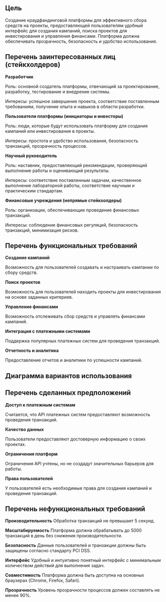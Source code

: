 ## Цель
Создание краудфандинговой платформы для эффективного сбора средств на проекты, предоставляющей пользователям удобный интерфейс для создания кампаний, поиска проектов для инвестирования и управления финансами. Платформа должна обеспечивать прозрачность, безопасность и удобство использования.

## Перечень заинтересованных лиц (стейкхолдеров)
**Разработчик**

 Роль: основной создатель платформы, отвечающий за проектирование, разработку, тестирование и внедрение системы.

 Интересы: успешное завершение проекта, соответствие поставленным требованиям, получение опыта и навыков в области разработки.

 **Пользователи платформы (инициаторы и инвесторы)**

 Роль: люди, которые будут использовать платформу для создания кампаний или инвестирования в проекты.

 Интересы: простота и удобство использования, безопасность транзакций, прозрачность процессов.

**Научный руководитель**

 Роль:
наставник, предоставляющий рекомендации, проверяющий выполнение работы и оценивающий результаты.

 Интересы: 
соответствие поставленным задачам, качественное выполнение лабораторной работы, соответствие научным и практическим стандартам.

 **Финансовые учреждения (непрямые стейкхолдеры)**

 Роль: 
организации, обеспечивающие проведение финансовых транзакций.

 Интересы: 
соблюдение финансовых регуляций, безопасность транзакций, минимизация рисков.

## Перечень функциональных требований

**Создание кампаний** 

Возможность для пользователей создавать и настраивать кампании по сбору средств.

**Поиск проектов** 

Возможность для пользователей находить проекты для инвестирования на основе заданных критериев.

**Управление финансами** 

Возможность отслеживать сбор средств и управлять финансами кампаний.

**Интеграция с платежными системами** 

Поддержка популярных платежных систем для проведения транзакций.

**Отчетность и аналитика** 

Предоставление отчетов и аналитики по успешности кампаний.

## Диаграмма вариантов использования



## Перечень сделанных предположений

**Доступ к платежным системам** 

Считается, что API платежных систем предоставляют возможность проведения транзакций.

**Качество данных** 

Пользователи предоставляют достоверную информацию о своих проектах.

**Ограничения платформ** 

Ограничения API учтены, но не создадут значительных барьеров для работы.

**Права пользователей** 

У пользователей есть необходимые права для создания кампаний и проведения транзакций.

## Перечень нефункциональных требований
**Производительность** Обработка транзакций не превышает 5 секунд.

**Масштабируемость** Платформа должна обрабатывать до 5000 транзакций в день без снижения производительности.

**Безопасность** Данные пользователей и транзакции должны быть защищены согласно стандарту PCI DSS.

**Интерфейс** Удобный и интуитивно понятный интерфейс с минимальным количеством действий для выполнения задач.

**Совместимость** Платформа должна быть доступна на основных браузерах (Chrome, Firefox, Safari).

**Прозрачность** Уровень прозрачности процессов должен составлять не менее 90%.
